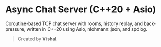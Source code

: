 # Async Chat Server (C++20 + Asio)

Coroutine-based TCP chat server with rooms, history replay, and back-pressure,
written in C++20 using Asio, nlohmann::json, and spdlog.

> Created by **Vishal**.
